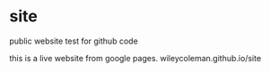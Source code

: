 # site
public website test for github code

this is a live website from google pages. wileycoleman.github.io/site   
